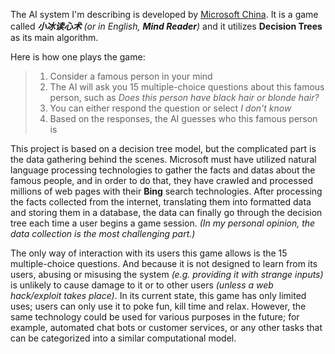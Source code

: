 The AI system I'm describing is developed by [Microsoft China](http://microsoft.com/). It is a game called ***小冰读心术*** *(or in English, **Mind Reader**)* and it utilizes **Decision Trees** as its main algorithm. 

Here is how one plays the game: 
> 1. Consider a famous person in your mind
> 2. The AI will ask you 15 multiple-choice questions about this famous person, such as *Does this person have black hair or blonde hair?*
> 3. You can either respond the question or select *I don't know*
> 4. Based on the responses, the AI guesses who this famous person is

This project is based on a decision tree model, but the complicated part is the data gathering behind the scenes. Microsoft must have utilized natural language processing technologies to gather the facts and datas about the famous people, and in order to do that, they have crawled and processed millions of web pages with their **Bing** search technologies. After processing the facts collected from the internet, translating them into formatted data and storing them in a database, the data can finally go through the decision tree each time a user begins a game session. *(In my personal opinion, the data collection is the most challenging part.)*

The only way of interaction with its users this game allows is the 15 multiple-choice questions. And because it is not designed to learn from its users, abusing or misusing the system *(e.g. providing it with strange inputs)* is unlikely to cause damage to it or to other users *(unless a web hack/exploit takes place)*. In its current state, this game has only limited uses; users can only use it to poke fun, kill time and relax. However, the same technology could be used for various purposes in the future; for example, automated chat bots or customer services, or any other tasks that can be categorized into a similar computational model. 